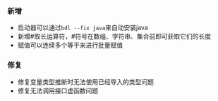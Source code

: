 ### 新增  

- 启动器可以通过`bdl --fix java`来自动安装java  
- 新增#取长运算符，#符号在数组、字符串、集合前即可获取它们的长度  
- 赋值可以连续多个等于来进行批量赋值  

### 修复  

- 修复变量类型推断时无法使用已经导入的类型问题  
- 修复无法调用接口虚函数问题  

